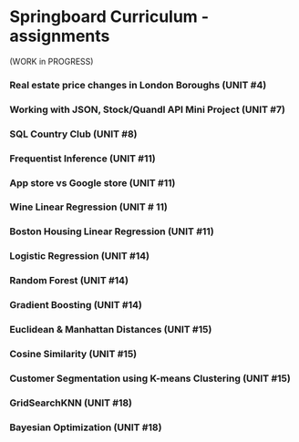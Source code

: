 # Springboard Curriculum - assignments 
(WORK in PROGRESS)
### Real estate price changes in London Boroughs (UNIT #4)
### Working with JSON, Stock/Quandl API Mini Project (UNIT #7)
### SQL Country Club (UNIT #8)
### Frequentist Inference (UNIT #11)
### App store vs Google store (UNIT #11)
### Wine Linear Regression (UNIT # 11)
### Boston Housing Linear Regression (UNIT #11)
### Logistic Regression (UNIT #14)
### Random Forest (UNIT #14)
### Gradient Boosting (UNIT #14)
### Euclidean & Manhattan Distances (UNIT #15)
### Cosine Similarity (UNIT #15)
### Customer Segmentation using K-means Clustering (UNIT #15)
### GridSearchKNN (UNIT #18)
### Bayesian Optimization (UNIT #18)
